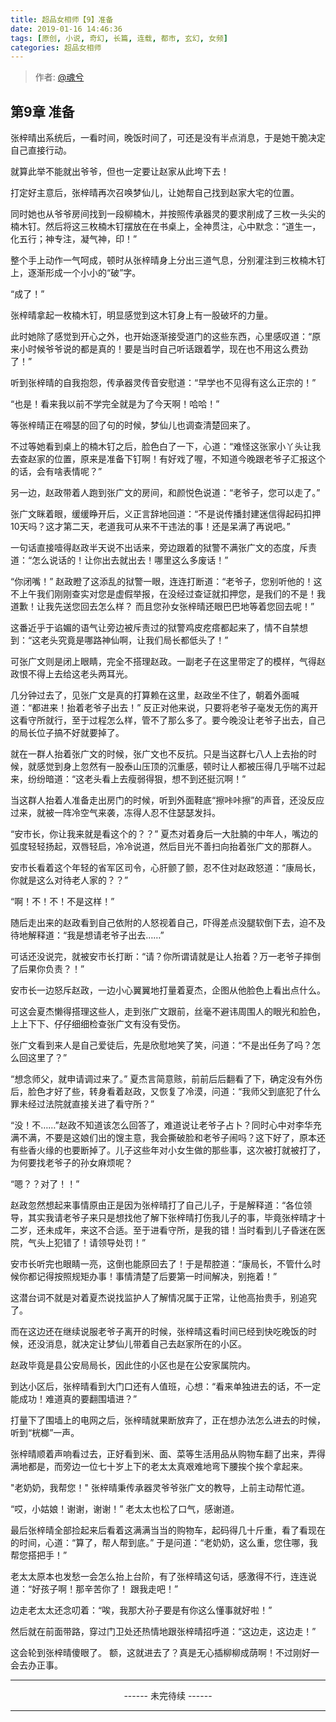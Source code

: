 ```yaml
---
title: 超品女相师【9】准备
date: 2019-01-16 14:46:36
tags: [原创, 小说, 奇幻, 长篇, 连载, 都市, 玄幻, 女频]
categories: 超品女相师
---
```


> 作者: [@魂兮](http://weibo.com/paigu77)

## 第9章 准备

张梓晴出系统后，一看时间，晚饭时间了，可还是没有半点消息，于是她干脆决定自己直接行动。

就算此举不能就出爷爷，但也一定要让赵家从此垮下去！

打定好主意后，张梓晴再次召唤梦仙儿，让她帮自己找到赵家大宅的位置。

同时她也从爷爷房间找到一段柳楠木，并按照传承器灵的要求削成了三枚一头尖的楠木钉。然后将这三枚楠木钉摆放在在书桌上，全神贯注，心中默念：“道生一，化五行；神专注，凝气神，印！” 

整个手上动作一气呵成，顿时从张梓晴身上分出三道气息，分别灌注到三枚楠木钉上，逐渐形成一个小小的“破”字。

“成了！” 

张梓晴拿起一枚楠木钉，明显感觉到这木钉身上有一股破坏的力量。

此时她除了感觉到开心之外，也开始逐渐接受道门的这些东西，心里感叹道：“原来小时候爷爷说的都是真的！要是当时自己听话跟着学，现在也不用这么费劲了！”

听到张梓晴的自我抱怨，传承器灵传音安慰道：“早学也不见得有这么正宗的！”

“也是！看来我以前不学完全就是为了今天啊！哈哈！”  

等张梓晴正在嘚瑟的回了句的时候，梦仙儿也调查清楚回来了。

不过等她看到桌上的楠木钉之后，脸色白了一下，心道：“难怪这张家小丫头让我去查赵家的位置，原来是准备下钉啊！有好戏了喔，不知道今晚跟老爷子汇报这个的话，会有啥表情呢？”

另一边，赵政带着人跑到张广文的房间，和颜悦色说道：“老爷子，您可以走了。”

张广文眯着眼，缓缓睁开后，义正言辞地回道：“不是说传播封建迷信得起码扣押10天吗？这才第二天，老道我可从来不干违法的事！还是呆满了再说吧。”

一句话直接噎得赵政半天说不出话来，旁边跟着的狱警不满张广文的态度，斥责道：“怎么说话的！让你出去就出去！哪里这么多废话！”

“你闭嘴！” 赵政瞪了这添乱的狱警一眼，连连打断道：“老爷子，您别听他的！这不上午我们刚刚查实对您是虚假举报，在没经过查证就扣押您，是我们的不是！我道歉！让我先送您回去怎么样？ 而且您孙女张梓晴还眼巴巴地等着您回去呢！”

这番近乎于谄媚的语气让旁边被斥责过的狱警鸡皮疙瘩都起来了，情不自禁想到：“这老头究竟是哪路神仙啊，让我们局长都低头了！”

可张广文则是闭上眼睛，完全不搭理赵政。一副老子在这里带定了的模样，气得赵政恨不得上去给这老头两耳光。

几分钟过去了，见张广文是真的打算赖在这里，赵政坐不住了，朝着外面喊道：“都进来！抬着老爷子出去！”  反正对他来说，只要将老爷子毫发无伤的离开这看守所就行，至于过程怎么样，管不了那么多了。要今晚没让老爷子出去，自己的局长位子搞不好就要掉了。

就在一群人抬着张广文的时候，张广文也不反抗。只是当这群七八人上去抬的时候，就感觉到身上忽然有一股泰山压顶的沉重感，顿时让人都被压得几乎喘不过起来，纷纷暗道：“这老头看上去瘦弱得狠，想不到还挺沉啊！”

当这群人抬着人准备走出房门的时候，听到外面鞋底“擦咔咔擦”的声音，还没反应过来，就被一阵冷空气来袭，冻得人忍不住瑟瑟发抖。

“安市长，你让我来就是看这个的？？” 夏杰对着身后一大肚腩的中年人，嘴边的弧度轻轻扬起，双唇轻启，冷冷说道，然后目光不善扫向抬着张广文的那群人。

安市长看着这个年轻的省军区司令，心肝颤了颤，忍不住对赵政怒道：“康局长，你就是这么对待老人家的？？”

“啊！不！不！不是这样！”

随后走出来的赵政看到自己依附的人怒视着自己，吓得差点没腿软倒下去，迫不及待地解释道：“我是想请老爷子出去……”

可话还没说完，就被安市长打断：“请？你所谓请就是让人抬着？万一老爷子摔倒了后果你负责？！”

安市长一边怒斥赵政，一边小心翼翼地打量着夏杰，企图从他脸色上看出点什么。

可这会夏杰懒得搭理这些人，走到张广文跟前，丝毫不避讳周围人的眼光和脸色，上上下下、仔仔细细检查张广文有没有受伤。

张广文看到来人是自己爱徒后，先是欣慰地笑了笑，问道：“不是出任务了吗？怎么回这里了？”

“想念师父，就申请调过来了。” 夏杰言简意赅，前前后后翻看了下，确定没有外伤后，脸色才好了些，转身看着赵政，又恢复了冷漠，问道：“我师父到底犯了什么罪未经过法院就直接关进了看守所？”

“没！不……”赵政不知道该怎么回答了，难道说让老爷子占卜？同时心中对李华充满不满，不要是这娘们出的馊主意，我会撕破脸和老爷子闹吗？这下好了，原本还有些香火缘的也要断掉了。儿子这些年对小女生做的那些事，这次被打就被打了，为何要找老爷子的孙女麻烦呢？  

“嗯？？对了！！”

赵政忽然想起来事情原由正是因为张梓晴打了自己儿子，于是解释道：“各位领导，其实我请老爷子来只是想找他了解下张梓晴打伤我儿子的事，毕竟张梓晴才十二岁，还未成年，来这不合适。至于进看守所，是我的错！当时看到儿子昏迷在医院，气头上犯错了！请领导处罚！”

安市长听完也眼睛一亮，这倒也能原回去了！于是帮腔道：“康局长，不管什么时候你都记得按照规矩办事！事情清楚了后要第一时间解决，别拖着！” 

这潜台词不就是对着夏杰说找监护人了解情况属于正常，让他高抬贵手，别追究了。

而在这边还在继续说服老爷子离开的时候，张梓晴这看时间已经到快吃晚饭的时候，还没消息，就决定让梦仙儿带着自己去赵家所在的小区。

赵政毕竟是县公安局局长，因此住的小区也是在公安家属院内。

到达小区后，张梓晴看到大门口还有人值班，心想：“看来单独进去的话，不一定能成功！难道真的要翻围墙进？” 

打量下了围墙上的电网之后，张梓晴就果断放弃了，正在想办法怎么进去的时候，听到“桄榔”一声。

张梓晴顺着声响看过去，正好看到米、面、菜等生活用品从购物车翻了出来，弄得满地都是，而旁边一位七十岁上下的老太太真艰难地弯下腰挨个挨个拿起来。

"老奶奶，我帮您！" 张梓晴秉传承器灵爷爷张广文的教导，上前主动帮忙道。

“哎，小姑娘！谢谢，谢谢！” 老太太也松了口气，感谢道。

最后张梓晴全部捡起来后看着这满满当当的购物车，起码得几十斤重，看了看现在的时间，心道：“算了，帮人帮到底。”  于是问道：“老奶奶，这么重，您住哪，我帮您搭把手！”

老太太原本也发愁一会怎么抬上台阶，有了张梓晴这句话，感激得不行，连连说道：“好孩子啊！那辛苦你了！ 跟我走吧！”

边走老太太还念叨着：“唉，我那大孙子要是有你这么懂事就好啦！” 

然后就在前面带路，穿过门卫处还热情地跟张梓晴招呼道：“这边走，这边走！”

这会轮到张梓晴傻眼了。 额，这就进去了？真是无心插柳柳成荫啊！不过刚好一会去办正事。

---

<center> ------ 未完待续 ------ </center>

---
